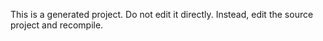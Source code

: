 This is a generated project. Do not edit it directly. Instead, edit the source project and recompile.